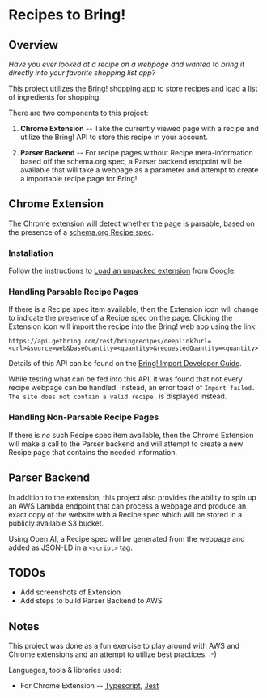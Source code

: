 # Recipes to Bring!

## Overview

*Have you ever looked at a recipe on a webpage and wanted to bring it directly into your favorite shopping list app?*

This project utilizes the [Bring! shopping app](https://www.getbring.com/en/home) to store recipes and load a list of ingredients for shopping.

There are two components to this project:

1) **Chrome Extension** -- Take the currently viewed page with a recipe and utilize the Bring! API to store this recipe in your account.

2) **Parser Backend** -- For recipe pages without Recipe meta-information based off the schema.org spec, a Parser backend endpoint will be available that will take a webpage as a parameter and attempt to create a importable recipe page for Bring!. 

## Chrome Extension

The Chrome extension will detect whether the page is parsable, based on the presence of a [schema.org Recipe spec](https://schema.org/Recipe). 

### Installation

Follow the instructions to [Load an unpacked extension](https://developer.chrome.com/docs/extensions/get-started/tutorial/hello-world#load-unpacked) from Google.

### Handling Parsable Recipe Pages

If there is a Recipe spec item available, then the Extension icon will change to indicate the presence of a Recipe spec on the page. Clicking the Extension icon will import the recipe into the Bring! web app using the link:

```
https://api.getbring.com/rest/bringrecipes/deeplink?url=<url>&source=web&baseQuantity=<quantity>&requestedQuantity=<quantity>
```

Details of this API can be found on the [Bring! Import Developer Guide](https://sites.google.com/getbring.com/bring-import-dev-guide/web-to-app-integration#h.p_MCSdfKdC6YjI).

While testing what can be fed into this API, it was found that not every recipe webpage can be handled. Instead, an error toast of `Import failed. The site does not contain a valid recipe.` is displayed instead.

### Handling Non-Parsable Recipe Pages

If there is *no* such Recipe spec item available, then the Chrome Extension will make a call to the Parser backend and will attempt to create a new Recipe page that contains the needed information.

## Parser Backend

In addition to the extension, this project also provides the ability to spin up an AWS Lambda endpoint that can process a webpage and produce an exact copy of the website with a Recipe spec which will be stored in a publicly available S3 bucket. 

Using Open AI, a Recipe spec will be generated from the webpage and added as JSON-LD in a `<script>` tag.

## TODOs

* Add screenshots of Extension
* Add steps to build Parser Backend to AWS

## Notes

This project was done as a fun exercise to play around with AWS and Chrome extensions and an attempt to utilize best practices. :-)

Languages, tools & libraries used:

* For Chrome Extension -- [Typescript](https://www.typescriptlang.org/), [Jest](https://jestjs.io/)